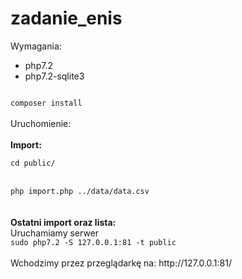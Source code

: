 # zadanie_enis

Wymagania:
- php7.2
- php7.2-sqlite3

<code>
composer install
</code>

<br>
Uruchomienie:
<br>
<br>
<b>Import:</b><br>
<code>
cd public/
</code>
<br>
<code>
php import.php ../data/data.csv
</code>

<br>
<br>
<b>Ostatni import oraz lista:</b><br>
Uruchamiamy serwer
<code>
sudo php7.2 -S 127.0.0.1:81 -t public
</code>
<br>
Wchodzimy przez przeglądarkę na:
http://127.0.0.1:81/
